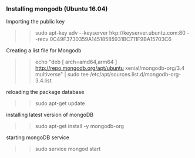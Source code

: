 ### Installing mongodb (Ubuntu 16.04)

Importing the public key 
>> sudo apt-key adv --keyserver hkp://keyserver.ubuntu.com:80 --recv 0C49F3730359A14518585931BC711F9BA15703C6 

Creating a list file for Mongodb
>> echo "deb [ arch=amd64,arm64 ] http://repo.mongodb.org/apt/ubuntu xenial/mongodb-org/3.4 multiverse" | sudo tee /etc/apt/sources.list.d/mongodb-org-3.4.list

reloading the package database
>> sudo apt-get update

installing latest version of mongoDB
>> sudo apt-get install -y mongodb-org

starting mongoDB service
>> sudo service mongod start
